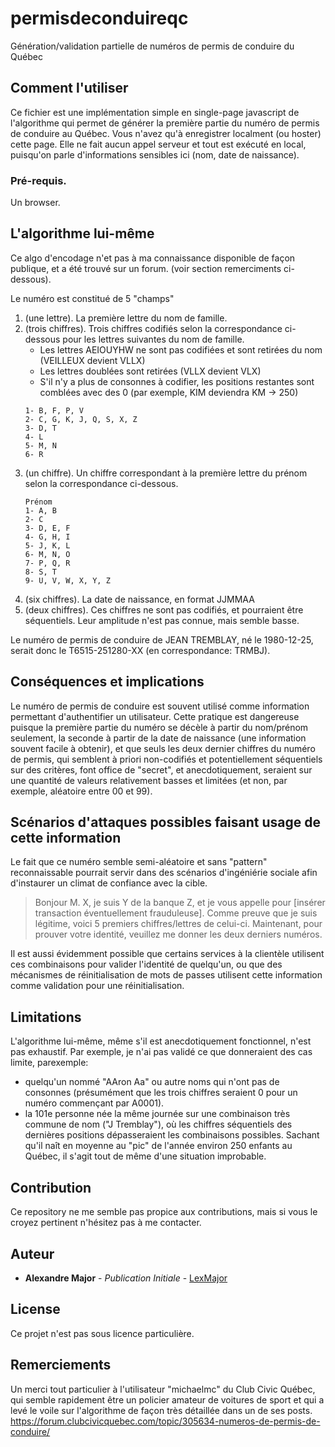 # permisdeconduireqc
Génération/validation partielle de numéros de permis de conduire du Québec

## Comment l'utiliser

Ce fichier est une implémentation simple en single-page javascript de l'algorithme qui permet de générer la première partie du numéro de permis de conduire au Québec. Vous n'avez qu'à enregistrer localment (ou hoster) cette page. Elle ne fait aucun appel serveur et tout est exécuté en local, puisqu'on parle d'informations sensibles ici (nom, date de naissance). 

### Pré-requis. 

Un browser. 

## L'algorithme lui-même

Ce algo d'encodage n'et pas à ma connaissance disponible de façon publique, et a été trouvé sur un forum. (voir section remerciments ci-dessous). 

Le numéro est constitué de 5 "champs" 
1. (une lettre). La première lettre du nom de famille. 
1. (trois chiffres). Trois chiffres codifiés selon la correspondance ci-dessous pour les lettres suivantes du nom de famille. 
    - Les lettres AEIOUYHW ne sont pas codifiées et sont retirées du nom (VEILLEUX devient VLLX)
    - Les lettres doublées sont retirées (VLLX devient VLX)
    - S'il n'y a plus de consonnes à codifier, les positions restantes sont comblées avec des 0 (par exemple, KIM deviendra KM -> 250)
    ```
    1- B, F, P, V
    2- C, G, K, J, Q, S, X, Z
    3- D, T
    4- L
    5- M, N
    6- R
    ```
1. (un chiffre). Un chiffre correspondant à la première lettre du prénom selon la correspondance ci-dessous.
      ```
      Prénom
      1- A, B
      2- C
      3- D, E, F
      4- G, H, I
      5- J, K, L
      6- M, N, O
      7- P, Q, R
      8- S, T
      9- U, V, W, X, Y, Z
      ```
1. (six chiffres). La date de naissance, en format JJMMAA
1. (deux chiffres). Ces chiffres ne sont pas codifiés, et pourraient être séquentiels. Leur amplitude n'est pas connue, mais semble basse. 

Le numéro de permis de conduire de JEAN TREMBLAY, né le 1980-12-25, serait donc le T6515-251280-XX (en correspondance: TRMBJ).

## Conséquences et implications

Le numéro de permis de conduire est souvent utilisé comme information permettant d'authentifier un utilisateur. Cette pratique est dangereuse puisque la première partie du numéro se décèle à partir du nom/prénom seulement, la seconde à partir de la date de naissance (une information souvent facile à obtenir), et que seuls les deux dernier chiffres du numéro de permis, qui semblent à priori non-codifiés et potentiellement séquentiels sur des critères, font office de "secret", et anecdotiquement, seraient sur une quantité de valeurs relativement basses et limitées (et non, par exemple, aléatoire entre 00 et 99). 

## Scénarios d'attaques possibles faisant usage de cette information

Le fait que ce numéro semble semi-aléatoire et sans "pattern" reconnaissable pourrait servir dans des scénarios d'ingéniérie sociale afin d'instaurer un climat de confiance avec la cible. 

> Bonjour M. X, je suis Y de la banque Z, et je vous appelle pour [insérer transaction éventuellement frauduleuse]. Comme preuve que je suis légitime, voici 5 premiers chiffres/lettres de celui-ci. Maintenant, pour prouver votre identité, veuillez me donner les deux derniers numéros. 

Il est aussi évidemment possible que certains services à la clientèle utilisent ces combinaisons pour valider l'identité de quelqu'un, ou que des mécanismes de réinitialisation de mots de passes utilisent cette information comme validation pour une réinitialisation.

## Limitations

L'algorithme lui-même, même s'il est anecdotiquement fonctionnel, n'est pas exhaustif. Par exemple, je n'ai pas validé ce que donneraient des cas limite, parexemple:
* quelqu'un nommé "AAron Aa" ou autre noms qui n'ont pas de consonnes (présumément que les trois chiffres seraient 0 pour un numéro commençant par A0001). 
* la 101e personne née la même journée sur une combinaison très commune de nom ("J Tremblay"), où les chiffres séquentiels des dernières positions dépasseraient les combinaisons possibles. Sachant qu'il naît en moyenne au "pic" de l'année environ 250 enfants au Québec, il s'agit tout de même d'une situation improbable.

## Contribution

Ce repository ne me semble pas propice aux contributions, mais si vous le croyez pertinent n'hésitez pas à me contacter. 

## Auteur

* **Alexandre Major** - *Publication Initiale* - [LexMajor](https://github.com/LexMajor)

## License

Ce projet n'est pas sous licence particulière. 

## Remerciements

Un merci tout particulier à l'utilisateur "michaelmc" du Club Civic Québec, qui semble rapidement être un policier amateur de voitures de sport et qui a levé le voile sur l'algorithme de façon très détaillée dans un de ses posts.  https://forum.clubcivicquebec.com/topic/305634-numeros-de-permis-de-conduire/ 
